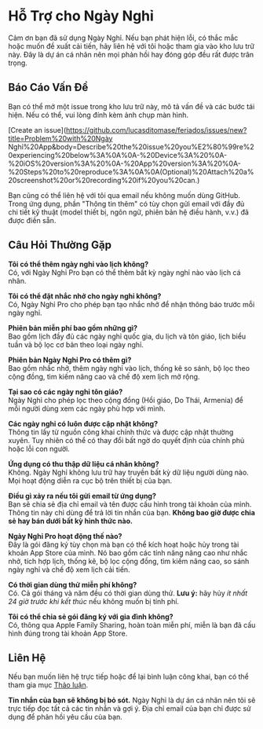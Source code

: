 # Hỗ Trợ cho Ngày Nghỉ  
  
Cảm ơn bạn đã sử dụng Ngày Nghỉ. Nếu bạn phát hiện lỗi, có thắc mắc hoặc muốn đề xuất cải tiến, hãy liên hệ với tôi hoặc tham gia vào kho lưu trữ này. Đây là dự án cá nhân nên mọi phản hồi hay đóng góp đều rất được trân trọng.  
  
## Báo Cáo Vấn Đề  
  
Bạn có thể mở một issue trong kho lưu trữ này, mô tả vấn đề và các bước tái hiện. Nếu có thể, vui lòng đính kèm ảnh chụp màn hình.  
  
[Create an issue](https://github.com/lucasditomase/feriados/issues/new?title=Problem%20with%20Ngày Nghỉ%20App&body=Describe%20the%20issue%20you%E2%80%99re%20experiencing%20below%3A%0A%0A-%20Device%3A%20%0A-%20iOS%20version%3A%20%0A-%20App%20version%3A%20%0A-%20Steps%20to%20reproduce%3A%0A%0A(Optional)%20Attach%20a%20screenshot%20or%20recording%20if%20you%20can.)  
  
Bạn cũng có thể liên hệ với tôi qua email nếu không muốn dùng GitHub. Trong ứng dụng, phần "Thông tin thêm" có tùy chọn gửi email với đầy đủ chi tiết kỹ thuật (model thiết bị, ngôn ngữ, phiên bản hệ điều hành, v.v.) đã được điền sẵn.  
  
## Câu Hỏi Thường Gặp  
  
**Tôi có thể thêm ngày nghỉ vào lịch không?**  
Có, với Ngày Nghỉ Pro bạn có thể thêm bất kỳ ngày nghỉ nào vào lịch cá nhân.  
  
**Tôi có thể đặt nhắc nhở cho ngày nghỉ không?**  
Có, Ngày Nghỉ Pro cho phép bạn tạo nhắc nhở để nhận thông báo trước mỗi ngày nghỉ.  
  
**Phiên bản miễn phí bao gồm những gì?**  
Bao gồm lịch đầy đủ các ngày nghỉ quốc gia, du lịch và tôn giáo, lịch biểu tuần và bộ lọc cơ bản theo loại ngày nghỉ.  
  
**Phiên bản Ngày Nghỉ Pro có thêm gì?**  
Bao gồm nhắc nhở, thêm ngày nghỉ vào lịch, thống kê so sánh, bộ lọc theo cộng đồng, tìm kiếm nâng cao và chế độ xem lịch mở rộng.  
  
**Tại sao có các ngày nghỉ tôn giáo?**  
Ngày Nghỉ cho phép lọc theo cộng đồng (Hồi giáo, Do Thái, Armenia) để mỗi người dùng xem các ngày phù hợp với mình.  
  
**Các ngày nghỉ có luôn được cập nhật không?**  
Thông tin lấy từ nguồn công khai chính thức và được cập nhật thường xuyên. Tuy nhiên có thể có thay đổi bất ngờ do quyết định của chính phủ hoặc lỗi con người.  
  
**Ứng dụng có thu thập dữ liệu cá nhân không?**  
Không. Ngày Nghỉ không lưu trữ hay truyền bất kỳ dữ liệu người dùng nào. Mọi hoạt động diễn ra cục bộ trên thiết bị của bạn.  
  
**Điều gì xảy ra nếu tôi gửi email từ ứng dụng?**  
Bạn sẽ chia sẻ địa chỉ email và tên được cấu hình trong tài khoản của mình. Thông tin này chỉ dùng để trả lời tin nhắn của bạn. **Không bao giờ được chia sẻ hay bán dưới bất kỳ hình thức nào.**  
  
**Ngày Nghỉ Pro hoạt động thế nào?**  
Đây là gói đăng ký tùy chọn mà bạn có thể kích hoạt hoặc hủy trong tài khoản App Store của mình. Nó bao gồm các tính năng nâng cao như nhắc nhở, tích hợp lịch, thống kê, bộ lọc cộng đồng, tìm kiếm nâng cao, so sánh ngày nghỉ và chế độ xem lịch cải tiến.  
  
**Có thời gian dùng thử miễn phí không?**  
Có. Cả gói tháng và năm đều có thời gian dùng thử. **Lưu ý:** hãy hủy *ít nhất 24 giờ trước khi kết thúc* nếu không muốn bị tính phí.  
  
**Tôi có thể chia sẻ gói đăng ký với gia đình không?**  
Có, thông qua Apple Family Sharing, hoàn toàn miễn phí, miễn là bạn đã cấu hình đúng trong tài khoản App Store.  
  
## Liên Hệ  
  
Nếu bạn muốn liên hệ trực tiếp hoặc để lại bình luận công khai, bạn có thể tham gia mục [Thảo luận](https://github.com/lucasditomase/feriados/discussions).  
  
**Tin nhắn của bạn sẽ không bị bỏ sót.** Ngày Nghỉ là dự án cá nhân nên tôi sẽ trực tiếp đọc tất cả các tin nhắn và gợi ý. Địa chỉ email của bạn chỉ được sử dụng để phản hồi yêu cầu của bạn.  
